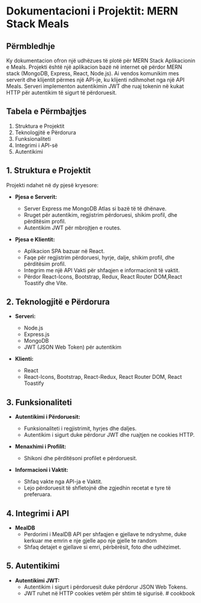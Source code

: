 # Dokumentacioni i Projektit: MERN Stack Meals

## Përmbledhje

Ky dokumentacion ofron një udhëzues të plotë për MERN Stack Aplikacionin e Meals. Projekti është një aplikacion bazë në internet që përdor MERN stack (MongoDB, Express, React, Node.js). Ai vendos komunikim mes serverit dhe klijentit përmes një API-je, ku klijenti ndihmohet nga një API Meals. Serveri implementon autentikimin JWT dhe ruaj tokenin në kukat HTTP për autentikim të sigurt të përdoruesit.

## Tabela e Përmbajtjes

1. Struktura e Projektit
2. Teknologjitë e Përdorura
3. Funksionaliteti
4. Integrimi i API-së
5. Autentikimi

## 1. Struktura e Projektit

Projekti ndahet në dy pjesë kryesore:

- **Pjesa e Serverit:**
  - Server Express me MongoDB Atlas si bazë të të dhënave.
  - Rruget për autentikim, regjistrim përdoruesi, shikim profil, dhe përditësim profil.
  - Autentikim JWT për mbrojtjen e routes.

- **Pjesa e Klientit:**
  - Aplikacion SPA bazuar në React.
  - Faqe për regjistrim përdoruesi, hyrje, dalje, shikim profil, dhe përditësim profil.
  - Integrim me një API Vakti për shfaqjen e informacionit të vaktit.
  - Përdor React-Icons, Bootstrap, Redux, React Router DOM,React Toastify dhe Vite.

## 2. Teknologjitë e Përdorura

- **Serveri:**
  - Node.js
  - Express.js
  - MongoDB
  - JWT (JSON Web Token) për autentikim

- **Klienti:**
  - React
  - React-Icons, Bootstrap, React-Redux, React Router DOM, React Toastify

## 3. Funksionaliteti

- **Autentikimi i Përdoruesit:**
  - Funksionaliteti i regjistrimit, hyrjes dhe daljes.
  - Autentikim i sigurt duke përdorur JWT dhe ruajtjen ne cookies HTTP.

- **Menaxhimi i Profilit:**
  - Shikoni dhe përditësoni profilet e përdoruesit.

- **Informacioni i Vaktit:**
  - Shfaq vakte nga API-ja e Vaktit.
  - Lejo përdoruesit të shfletojnë dhe zgjedhin recetat e tyre të preferuara.

## 4. Integrimi i API

- **MealDB**
  - Perdorimi i MealDB API per shfaqjen e gjellave te ndryshme, duke kerkuar me emrin e nje gjelle apo nje gjelle te random
  - Shfaq detajet e gjellave si emri, përbërësit, foto dhe udhëzimet.

## 5. Autentikimi

- **Autentikimi JWT:**
  - Autentikim i sigurt i përdoruesit duke përdorur JSON Web Tokens.
  - JWT ruhet në HTTP cookies vetëm për shtim të sigurisë.
#   c o o k b o o k 
 
 
